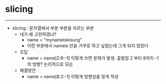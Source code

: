 # slicing
---
- slicing : 문자열에서 부분 부분을 자르는 부분
  - 내가 왜 고민하였냐?
    - name = "mynameiskisung"
    - 이런 부분에서  nameis 만을 거꾸로 하고 싶었는데 그게 되지 않았다
  - 오답
    - name = name[2:8:-1] 
    이렇게 쓰면 문제가 발생. 출발점 2 부터 8까지 -1의 방향? 논리적으로 모순 
  - 해결방안
    - name = name[8:2:-1]
    이렇게 방향성을 맞게 작성